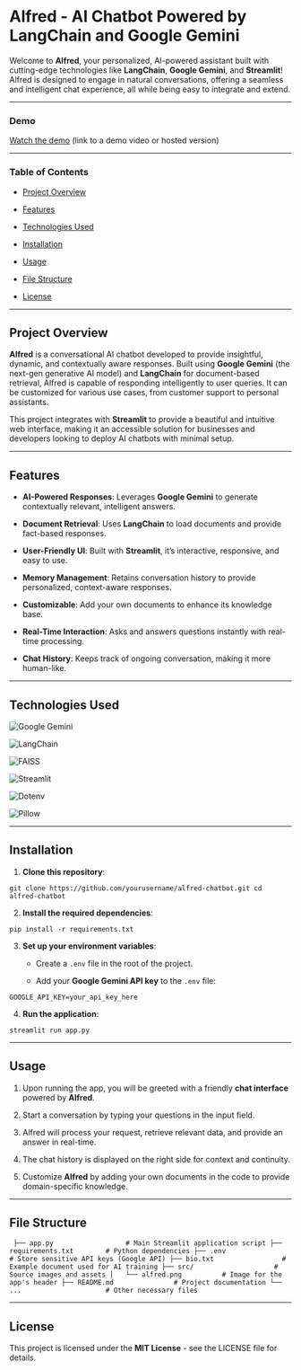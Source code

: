 **Alfred - AI Chatbot Powered by LangChain and Google Gemini**
==============================================================

Welcome to **Alfred**, your personalized, AI-powered assistant built with cutting-edge technologies like **LangChain**, **Google Gemini**, and **Streamlit**! Alfred is designed to engage in natural conversations, offering a seamless and intelligent chat experience, all while being easy to integrate and extend.

* * *

### **Demo**

[Watch the demo](#) (link to a demo video or hosted version)

* * *

### **Table of Contents**

*   [Project Overview](#project-overview)
    
*   [Features](#features)
    
*   [Technologies Used](#technologies-used)
    
*   [Installation](#installation)
    
*   [Usage](#usage)
    
*   [File Structure](#file-structure)
    
*   [License](#license)
    

* * *

**Project Overview**
--------------------

**Alfred** is a conversational AI chatbot developed to provide insightful, dynamic, and contextually aware responses. Built using **Google Gemini** (the next-gen generative AI model) and **LangChain** for document-based retrieval, Alfred is capable of responding intelligently to user queries. It can be customized for various use cases, from customer support to personal assistants.

This project integrates with **Streamlit** to provide a beautiful and intuitive web interface, making it an accessible solution for businesses and developers looking to deploy AI chatbots with minimal setup.

* * *

**Features**
------------

*   **AI-Powered Responses**: Leverages **Google Gemini** to generate contextually relevant, intelligent answers.
    
*   **Document Retrieval**: Uses **LangChain** to load documents and provide fact-based responses.
    
*   **User-Friendly UI**: Built with **Streamlit**, it’s interactive, responsive, and easy to use.
    
*   **Memory Management**: Retains conversation history to provide personalized, context-aware responses.
    
*   **Customizable**: Add your own documents to enhance its knowledge base.
    
*   **Real-Time Interaction**: Asks and answers questions instantly with real-time processing.
    
*   **Chat History**: Keeps track of ongoing conversation, making it more human-like.
    

* * *

**Technologies Used**
---------------------

![Google Gemini](https://img.shields.io/badge/Google_Gemini-Generative_AI_model_to_power_responses-0C9C45?logo=google&logoColor=white)

![LangChain](https://img.shields.io/badge/LangChain-Framework_for_document_based_AI_applications_and_conversational_retrieval_chains-2C2C2C?logo=python&logoColor=white)

![FAISS](https://img.shields.io/badge/FAISS-For_efficient_similarity_search_powering_document_retrieval-000000?logo=facebook&logoColor=white)

![Streamlit](https://img.shields.io/badge/Streamlit-Web_app_framework_for_creating_and_deploying_interactive_applications-FF4B4B?logo=streamlit&logoColor=white)

![Dotenv](https://img.shields.io/badge/Dotenv-For_loading_environment_variables_securely-376B7D?logo=python&logoColor=white)

![Pillow](https://img.shields.io/badge/Pillow-Image_handling-F1C232?logo=pillow&logoColor=white)

    

* * *

**Installation**
----------------

1.  **Clone this repository**:

`git clone https://github.com/yourusername/alfred-chatbot.git
cd alfred-chatbot` 

2.  **Install the required dependencies**:
    
`pip install -r requirements.txt` 

3.  **Set up your environment variables**:
    
    *   Create a `.env` file in the root of the project.
        
    *   Add your **Google Gemini API key** to the `.env` file:
        

`GOOGLE_API_KEY=your_api_key_here` 

4.  **Run the application**:
    
`streamlit run app.py` 

* * *

**Usage**
---------

1.  Upon running the app, you will be greeted with a friendly **chat interface** powered by **Alfred**.
    
2.  Start a conversation by typing your questions in the input field.
    
3.  Alfred will process your request, retrieve relevant data, and provide an answer in real-time.
    
4.  The chat history is displayed on the right side for context and continuity.
    
5.  Customize **Alfred** by adding your own documents in the code to provide domain-specific knowledge.
    

* * *

**File Structure**
------------------

`
├── app.py                  # Main Streamlit application script
├── requirements.txt        # Python dependencies
├── .env                    # Store sensitive API keys (Google API)
├── bio.txt                 # Example document used for AI training
├── src/                    # Source images and assets
│   └── alfred.png          # Image for the app's header
├── README.md               # Project documentation
└── ...                     # Other necessary files` 

* * *

**License**
-----------

This project is licensed under the **MIT License** - see the LICENSE file for details.